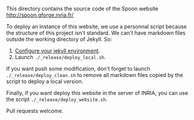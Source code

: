 This directory contains the source code of the Spoon website <http://spoon.gforge.inria.fr/>

To deploy an instance of this website, we use a personnal script because the structure of this project isn't standard. We can't have markdown files outside the working directory of Jekyll. So:

1. [Configure your jekyll environment](http://jekyllrb.com/docs/installation/).
2. Launch `./_release/deploy_local.sh`.

If you want push some modification, don't forget to launch `./_release/deploy_clean.sh` to remove all markdown files copied by the script to deploy a local version.

Finally, if you want deploy this website in the server of INRIA, you can use the script `./_release/deploy_website.sh`.

Pull requests welcome.
